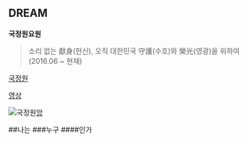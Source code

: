 ## DREAM ##

**국정원요원**

> 소리 없는 獻身(헌신), 오직 대한민국 守護(수호)와 榮光(영광)을 위하여 (2016.06 ~ 현재)

[국정원](http://www.nis.go.kr/main.do)

[영상](https://www.youtube.com/watch?v=iAAZSjMWG80)

![국정원](https://image-proxy.namuwikiusercontent.com/r/http%3A%2F%2Fwww.nis.go.kr%2Fresources%2Fimg%2Fcontent-img%2Fimg-nis08-01.png "앙기모띠.")[앙](https://www.youtube.com/watch?v=iAAZSjMWG80)

##나는
###누구
####인가
